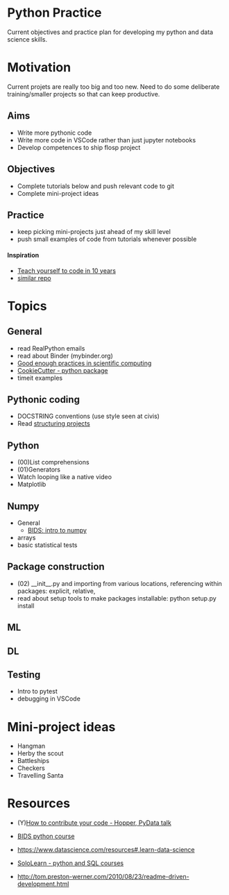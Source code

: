 # Python Practice
Current objectives and practice plan for developing my python and data science skills.

# Motivation
Current projets are really too big and too new. Need to do some deliberate training/smaller projects so that can keep productive.

## Aims
- Write more pythonic code
- Write more code in VSCode rather than just jupyter notebooks
- Develop competences to ship flosp project

## Objectives
- Complete tutorials below and push relevant code to git
- Complete mini-project ideas

## Practice
- keep picking mini-projects just ahead of my skill level
- push small examples of code from tutorials whenever possible


#### Inspiration
* [Teach yourself to code in 10 years](http://norvig.com/21-days.html)
* [similar repo](https://github.com/robert8138/python-deliberate-practice/blob/master/README.md)

# Topics

## General
- read RealPython emails
- read about Binder (mybinder.org)
- [Good enough practices in scientific computing](https://arxiv.org/abs/1609.00037)
- [CookieCutter - python package](https://cookiecutter.readthedocs.io/en/latest/)
- timeit examples

## Pythonic coding
- DOCSTRING conventions (use style seen at civis)
- Read [structuring projects](https://docs.python-guide.org/writing/structure/)

## Python
- (00)List comprehensions
- (01)Generators
- Watch looping like a native video
- Matplotlib


## Numpy
- General
  - [BIDS: intro to numpy](https://www.youtube.com/watch?v=PDOsOcG0m-Q)
- arrays
- basic statistical tests


## Package construction
- (02) \_\_init__.py and importing from various locations, referencing within packages: explicit, relative,  
- read about setup tools to make packages installable: python setup.py install

## ML

## DL

## Testing
- Intro to pytest
- debugging in VSCode

# Mini-project ideas
* Hangman
* Herby the scout
* Battleships
* Checkers
* Travelling Santa



# Resources
- (Y)[How to contribute your code - Hopper, PyData talk](https://www.youtube.com/watch?v=uRul8QdYvqQ)
- [BIDS python course](https://bids.berkeley.edu/news/python-boot-camp-fall-2016-training-videos-available-online)
- https://www.datascience.com/resources#.learn-data-science

- [SoloLearn - python and SQL courses](https://www.sololearn.com/Play/Python)

- http://tom.preston-werner.com/2010/08/23/readme-driven-development.html